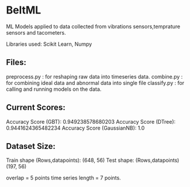 # BeltML

ML Models applied to data collected from vibrations sensors,temprature sensors and tacometers.

Libraries used: Scikit Learn, Numpy

## Files:
preprocess.py : for reshaping raw data into timeseries data.
combine.py : for combining ideal data and abnormal data into single file
classify.py : for calling and running models on the data.

## Current Scores:
Accuracy Score (GBT):  0.949238578680203
Accuracy Score (DTree):  0.9441624365482234
Accuracy Score (GaussianNB):  1.0

## Dataset Size:
Train shape (Rows,datapoints): (648, 56)
Test shape: (Rows,datapoints) (197, 56)

overlap = 5 points
time series length = 7 points.